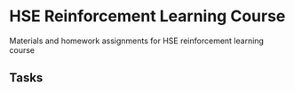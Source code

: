 # HSE Reinforcement Learning Course

Materials and homework assignments for HSE reinforcement learning course

## Tasks
